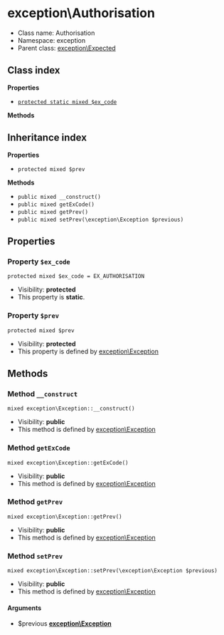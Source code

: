 # exception\Authorisation






* Class name: Authorisation
* Namespace: exception
* Parent class: [exception\Expected](../exception/Expected.md)




## Class index

**Properties**
* [`protected static mixed $ex_code`](#property-ex_code)

**Methods**


## Inheritance index

**Properties**
* `protected mixed $prev`

**Methods**
* `public mixed __construct()`
* `public mixed getExCode()`
* `public mixed getPrev()`
* `public mixed setPrev(\exception\Exception $previous)`



Properties
----------


### Property `$ex_code`

```
protected mixed $ex_code = EX_AUTHORISATION
```





* Visibility: **protected**
* This property is **static**.


### Property `$prev`

```
protected mixed $prev
```





* Visibility: **protected**
* This property is defined by [exception\Exception](../exception/Exception.md)


Methods
-------


### Method `__construct`

```
mixed exception\Exception::__construct()
```





* Visibility: **public**
* This method is defined by [exception\Exception](../exception/Exception.md)



### Method `getExCode`

```
mixed exception\Exception::getExCode()
```





* Visibility: **public**
* This method is defined by [exception\Exception](../exception/Exception.md)



### Method `getPrev`

```
mixed exception\Exception::getPrev()
```





* Visibility: **public**
* This method is defined by [exception\Exception](../exception/Exception.md)



### Method `setPrev`

```
mixed exception\Exception::setPrev(\exception\Exception $previous)
```





* Visibility: **public**
* This method is defined by [exception\Exception](../exception/Exception.md)

#### Arguments

* $previous **[exception\Exception](../exception/Exception.md)**


